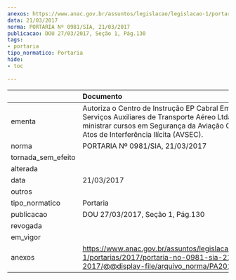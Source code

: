 ```yaml
---
anexos: https://www.anac.gov.br/assuntos/legislacao/legislacao-1/portarias/2017/portaria-no-0981-sia-21-03-2017/@@display-file/arquivo_norma/PA2017-0981.pdf
data: 21/03/2017
norma: PORTARIA Nº 0981/SIA, 21/03/2017
publicacao: DOU 27/03/2017, Seção 1, Pág.130
tags:
- portaria
tipo_normatico: Portaria
hide: 
- toc 
 
---
```


|                    | Documento                                                                                                                                                                                              |
|:-------------------|:-------------------------------------------------------------------------------------------------------------------------------------------------------------------------------------------------------|
| ementa             | Autoriza o Centro de Instrução EP Cabral Empresa de Serviços Auxiliares de Transporte Aéreo Ltda. - ME, a ministrar cursos em Segurança da Aviação Civil contra Atos de Interferência Ilícita (AVSEC). |
| norma              | PORTARIA Nº 0981/SIA, 21/03/2017                                                                                                                                                                       |
| tornada_sem_efeito |                                                                                                                                                                                                        |
| alterada           |                                                                                                                                                                                                        |
| data               | 21/03/2017                                                                                                                                                                                             |
| outros             |                                                                                                                                                                                                        |
| tipo_normatico     | Portaria                                                                                                                                                                                               |
| publicacao         | DOU 27/03/2017, Seção 1, Pág.130                                                                                                                                                                       |
| revogada           |                                                                                                                                                                                                        |
| em_vigor           |                                                                                                                                                                                                        |
| anexos             | https://www.anac.gov.br/assuntos/legislacao/legislacao-1/portarias/2017/portaria-no-0981-sia-21-03-2017/@@display-file/arquivo_norma/PA2017-0981.pdf                                                   |